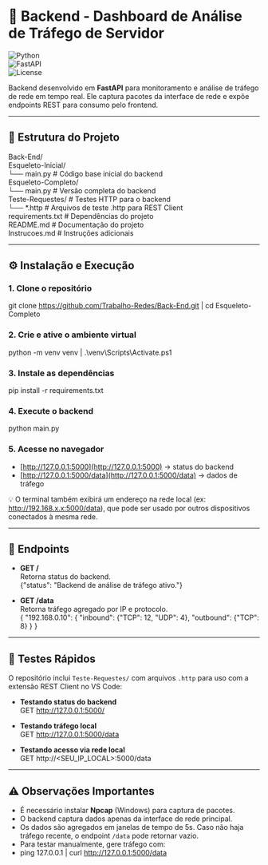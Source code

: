 # 🚀 Backend - Dashboard de Análise de Tráfego de Servidor  
![Python](https://img.shields.io/badge/Python-3.10+-blue?logo=python)  
![FastAPI](https://img.shields.io/badge/FastAPI-0.115.0-green?logo=fastapi)  
![License](https://img.shields.io/badge/license-MIT-black)

Backend desenvolvido em **FastAPI** para monitoramento e análise de tráfego de rede em tempo real. Ele captura pacotes da interface de rede e expõe endpoints REST para consumo pelo frontend.

---

## 📂 Estrutura do Projeto

Back-End/  
Esqueleto-Inicial/  
└── main.py                # Código base inicial do backend  
Esqueleto-Completo/  
└── main.py                # Versão completa do backend  
Teste-Requestes/          # Testes HTTP para o backend  
└── *.http                 # Arquivos de teste .http para REST Client  
requirements.txt          # Dependências do projeto  
README.md                 # Documentação do projeto  
Instrucoes.md             # Instruções adicionais  

---

## ⚙️ Instalação e Execução

### 1. Clone o repositório  
  
git clone https://github.com/Trabalho-Redes/Back-End.git |
cd Esqueleto-Completo



### 2. Crie e ative o ambiente virtual  
python -m venv venv |
.\venv\Scripts\Activate.ps1


### 3. Instale as dependências  
pip install -r requirements.txt


### 4. Execute o backend  
python main.py


### 5. Acesse no navegador  
- [http://127.0.0.1:5000](http://127.0.0.1:5000) → status do backend  
- [http://127.0.0.1:5000/data](http://127.0.0.1:5000/data) → dados de tráfego  

💡 O terminal também exibirá um endereço na rede local (ex: http://192.168.x.x:5000/data), que pode ser usado por outros dispositivos conectados à mesma rede.

---

## 📡 Endpoints

- **GET /**  
  Retorna status do backend.  
{"status": "Backend de análise de tráfego ativo."}


- **GET /data**  
Retorna tráfego agregado por IP e protocolo.  
{
"192.168.0.10": {
"inbound": {"TCP": 12, "UDP": 4},
"outbound": {"TCP": 8}
}
}


---

## 🧪 Testes Rápidos  

O repositório inclui `Teste-Requestes/` com arquivos `.http` para uso com a extensão REST Client no VS Code:

- **Testando status do backend**  
GET http://127.0.0.1:5000/

- **Testando tráfego local**  
GET http://127.0.0.1:5000/data

- **Testando acesso via rede local**  
GET http://<SEU_IP_LOCAL>:5000/data

---

## ⚠️ Observações Importantes

- É necessário instalar **Npcap** (Windows) para captura de pacotes.  
- O backend captura dados apenas da interface de rede principal.  
- Os dados são agregados em janelas de tempo de 5s. Caso não haja tráfego recente, o endpoint `/data` pode retornar vazio.  
- Para testar manualmente, gere tráfego com:
- ping 127.0.0.1 |
curl http://127.0.0.1:5000/data

